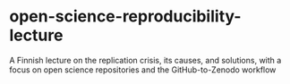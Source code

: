 # open-science-reproducibility-lecture
A Finnish lecture on the replication crisis, its causes, and solutions, with a focus on open science repositories and the GitHub-to-Zenodo workflow

